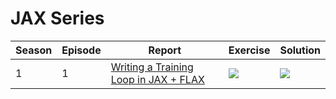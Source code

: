 # JAX Series

| Season | Episode | Report | Exercise | Solution |
|---|---|---|---|---|
| 1 | 1 | [Writing a Training Loop in JAX + FLAX](https://wandb.ai/jax-series/simple-training-loop/reports/Writing-a-Training-Loop-in-JAX-FLAX--VmlldzoyMzA4ODEy) | [![](https://colab.research.google.com/assets/colab-badge.svg)](https://colab.research.google.com/github/soumik12345/jax-series/blob/main/season_1/1-Simple-Training-Loop-in-JAX-and-Flax.ipynb) | [![](https://colab.research.google.com/assets/colab-badge.svg)](https://colab.research.google.com/github/wandb/examples/blob/master/colabs/jax/Simple_Training_Loop_in_JAX_and_Flax.ipynb) |
